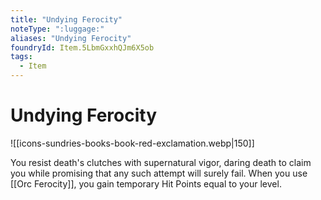 ```yaml
---
title: "Undying Ferocity"
noteType: ":luggage:"
aliases: "Undying Ferocity"
foundryId: Item.5LbmGxxhQJm6X5ob
tags:
  - Item
---
```


# Undying Ferocity
![[icons-sundries-books-book-red-exclamation.webp|150]]

You resist death's clutches with supernatural vigor, daring death to claim you while promising that any such attempt will surely fail. When you use [[Orc Ferocity]], you gain temporary Hit Points equal to your level.

